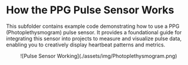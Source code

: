 # How the PPG Pulse Sensor Works

This subfolder contains example code demonstrating how to use a PPG (Photoplethysmogram) pulse sensor. It provides a foundational guide for integrating this sensor into projects to measure and visualize pulse data, enabling you to creatively display heartbeat patterns and metrics.

<div align="center">
  ![Pulse Sensor Working](./assets/img/Photoplethysmogram.png)
</div>
